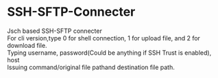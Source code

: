 # SSH-SFTP-Connecter
Jsch based SSH-SFTP connecter  
For cli version,type 0 for shell connection, 1 for upload file, and 2 for download file.  
Typing username, password(Could be anything if SSH Trust is enabled), host  
Issuing command/original file pathand destination file path.  
